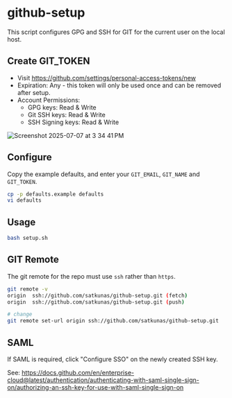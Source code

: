 # github-setup

This script configures GPG and SSH for GIT for the current user on the local host.

## Create GIT_TOKEN

 * Visit https://github.com/settings/personal-access-tokens/new
 * Expiration: Any - this token will only be used once and can be removed after setup.
 * Account Permissions:
   * GPG keys: Read & Write
   * Git SSH keys: Read & Write
   * SSH Signing keys: Read & Write

![Screenshot 2025-07-07 at 3 34 41 PM](https://github.com/user-attachments/assets/c1e84ab2-1a89-4a65-9ee8-2ebcaf78b3e1)

## Configure

Copy the example defaults, and enter your `GIT_EMAIL`, `GIT_NAME` and `GIT_TOKEN`.

```bash
cp -p defaults.example defaults
vi defaults
```

## Usage

```bash
bash setup.sh
```

## GIT Remote

The git remote for the repo must use `ssh` rather than `https`.

```bash
git remote -v
origin  ssh://github.com/satkunas/github-setup.git (fetch)
origin  ssh://github.com/satkunas/github-setup.git (push)

# change
git remote set-url origin ssh://github.com/satkunas/github-setup.git
```

## SAML

If SAML is required, click "Configure SSO" on the newly created SSH key.

See: https://docs.github.com/en/enterprise-cloud@latest/authentication/authenticating-with-saml-single-sign-on/authorizing-an-ssh-key-for-use-with-saml-single-sign-on
